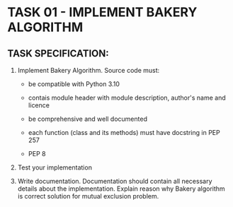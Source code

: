 # TASK 01 - IMPLEMENT BAKERY ALGORITHM

## TASK SPECIFICATION:

1. Implement Bakery Algorithm. Source code must:
   - be compatible with Python 3.10
    
   - contais module header with module description, author's name and licence
    
   - be comprehensive and well documented
    
   - each function (class and its methods) must have docstring in PEP 257
    
   - PEP 8
    
2. Test your implementation
3. Write documentation. Documentation should contain all necessary details about the implementation. Explain reason why Bakery algorithm is correct solution for mutual exclusion problem.
